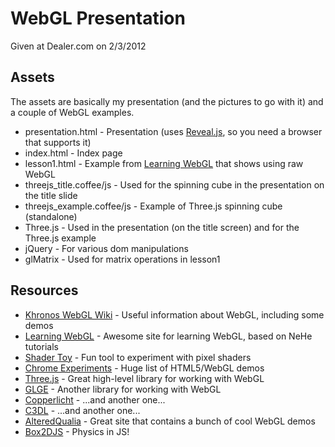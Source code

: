 # WebGL Presentation

Given at Dealer.com on 2/3/2012

## Assets
The assets are basically my presentation (and the pictures to go with it) and a couple of WebGL examples.

* presentation.html - Presentation (uses [Reveal.js](http://lab.hakim.se/reveal-js/#/), so you need a browser that supports it)
* index.html - Index page
* lesson1.html - Example from [Learning WebGL](http://learningwebgl.com/blog/?page_id=1217) that shows using raw WebGL
* threejs_title.coffee/js - Used for the spinning cube in the presentation on the title slide
* threejs_example.coffee/js - Example of Three.js spinning cube (standalone)
* Three.js - Used in the presentation (on the title screen) and for the Three.js example
* jQuery - For various dom manipulations
* glMatrix - Used for matrix operations in lesson1

## Resources
* [Khronos WebGL Wiki](http://www.khronos.org/webgl/wiki/Main_Page) - Useful information about WebGL, including some demos
* [Learning WebGL](http://learningwebgl.com/blog/?page_id=1217) - Awesome site for learning WebGL, based on NeHe tutorials
* [Shader Toy](http://www.iquilezles.org/apps/shadertoy/) - Fun tool to experiment with pixel shaders
* [Chrome Experiments](http://www.chromeexperiments.com/webgl) - Huge list of HTML5/WebGL demos
* [Three.js](https://github.com/mrdoob/three.js/) - Great high-level library for working with WebGL
* [GLGE](http://www.glge.org/) - Another library for working with WebGL
* [Copperlicht](http://www.ambiera.com/copperlicht/) - ...and another one...
* [C3DL](http://www.c3dl.org/) - ...and another one...
* [AlteredQualia](http://alteredqualia.com/) - Great site that contains a bunch of cool WebGL demos
* [Box2DJS](http://box2d-js.sourceforge.net/) - Physics in JS!
